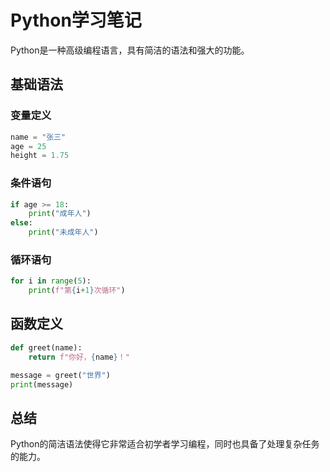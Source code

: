 # Python学习笔记

Python是一种高级编程语言，具有简洁的语法和强大的功能。

## 基础语法

### 变量定义
```python
name = "张三"
age = 25
height = 1.75
```

### 条件语句
```python
if age >= 18:
    print("成年人")
else:
    print("未成年人")
```

### 循环语句
```python
for i in range(5):
    print(f"第{i+1}次循环")
```

## 函数定义

```python
def greet(name):
    return f"你好，{name}！"

message = greet("世界")
print(message)
```

## 总结

Python的简洁语法使得它非常适合初学者学习编程，同时也具备了处理复杂任务的能力。 